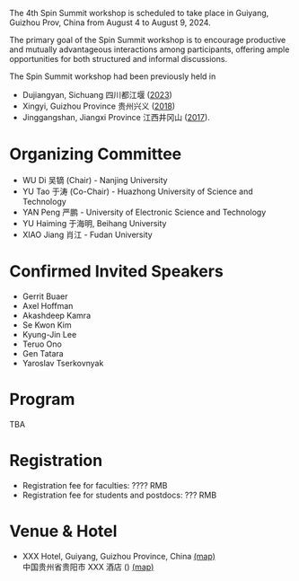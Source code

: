 The 4th Spin Summit workshop is scheduled to take place in Guiyang, Guizhou Prov, China from August 4 to August 9, 2024. 

The primary goal of the Spin Summit workshop is to encourage productive and mutually advantageous interactions among participants, offering ample opportunities for both structured and informal discussions.

The Spin Summit workshop had been previously held in
- Dujiangyan, Sichuang 四川都江堰 ([2023](../index_2023.html))
- Xingyi, Guizhou Province 贵州兴义 ([2018](../2018/index.html))
- Jinggangshan, Jiangxi Province 江西井冈山 ([2017](../2017/index.html)).

# Organizing Committee

- WU Di 吴镝 (Chair) - Nanjing University
- YU Tao 于涛 (Co-Chair) - Huazhong University of Science and Technology 
- YAN Peng 严鹏 - University of Electronic Science and Technology
- YU Haiming 于海明, Beihang University
- XIAO Jiang 肖江 - Fudan University

# Confirmed Invited Speakers

- Gerrit Buaer
- Axel Hoffman
- Akashdeep Kamra
- Se Kwon Kim
- Kyung-Jin Lee
- Teruo Ono
- Gen Tatara
- Yaroslav Tserkovnyak

# Program

TBA

# Registration

- Registration fee for faculties: ???? RMB
- Registration fee for students and postdocs: ??? RMB

# Venue & Hotel

- XXX Hotel, Guiyang, Guizhou Province, China [(map)](xx) <br>
  中国贵州省贵阳市 XXX 酒店 () [(map)](xx) <br>